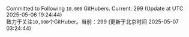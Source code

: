 Committed to Following `10,000` GitHubers. Current: <!-- FOLLOWING_COUNT -->299<!-- FOLLOWING_COUNT --> (Update at UTC <!-- LAST_UPDATED -->2025-05-06 19:24:44<!-- LAST_UPDATED -->)<br>
致力于关注`10,000`个GitHuber。当前：<!-- FOLLOWING_COUNT -->299<!-- FOLLOWING_COUNT --> (更新于北京时间 <!-- LAST_UPDATED_CST -->2025-05-07 03:24:44<!-- LAST_UPDATED_CST -->)
